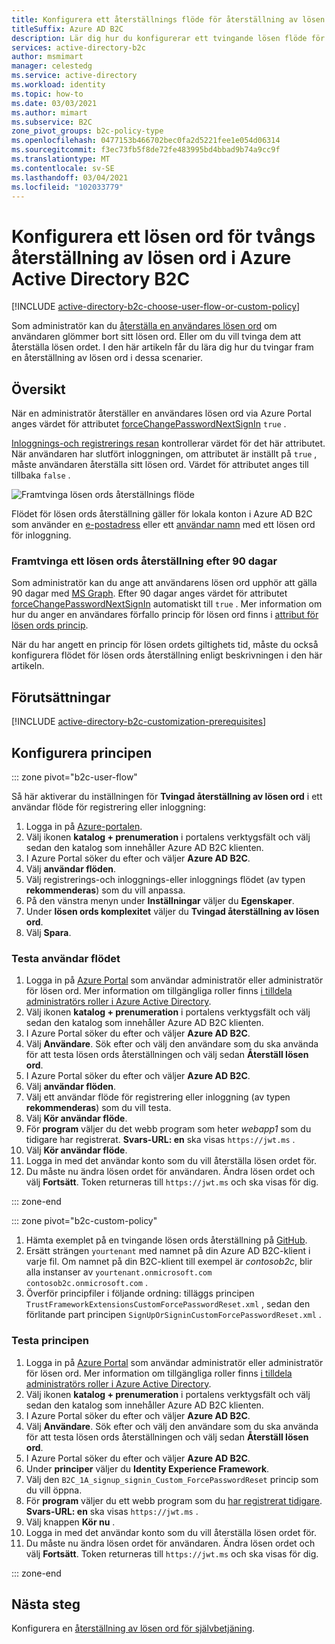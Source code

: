 ```yaml
---
title: Konfigurera ett återställnings flöde för återställning av lösen ord i Azure AD B2C
titleSuffix: Azure AD B2C
description: Lär dig hur du konfigurerar ett tvingande lösen flöde för återställning av lösen ord i Azure Active Directory B2C.
services: active-directory-b2c
author: msmimart
manager: celestedg
ms.service: active-directory
ms.workload: identity
ms.topic: how-to
ms.date: 03/03/2021
ms.author: mimart
ms.subservice: B2C
zone_pivot_groups: b2c-policy-type
ms.openlocfilehash: 0477153b466702bec0fa2d5221fee1e054d06314
ms.sourcegitcommit: f3ec73fb5f8de72fe483995bd4bbad9b74a9cc9f
ms.translationtype: MT
ms.contentlocale: sv-SE
ms.lasthandoff: 03/04/2021
ms.locfileid: "102033779"
---
```

# <a name="set-up-a-force-password-reset-flow-in-azure-active-directory-b2c"></a>Konfigurera ett lösen ord för tvångs återställning av lösen ord i Azure Active Directory B2C

[!INCLUDE [active-directory-b2c-choose-user-flow-or-custom-policy](../../includes/active-directory-b2c-choose-user-flow-or-custom-policy.md)]

Som administratör kan du [återställa en användares lösen ord](manage-users-portal.md#reset-a-users-password) om användaren glömmer bort sitt lösen ord. Eller om du vill tvinga dem att återställa lösen ordet. I den här artikeln får du lära dig hur du tvingar fram en återställning av lösen ord i dessa scenarier.

## <a name="overview"></a>Översikt

När en administratör återställer en användares lösen ord via Azure Portal anges värdet för attributet [forceChangePasswordNextSignIn](user-profile-attributes.md#password-profile-property) `true` .

[Inloggnings-och registrerings resan](add-sign-up-and-sign-in-policy.md) kontrollerar värdet för det här attributet. När användaren har slutfört inloggningen, om attributet är inställt på `true` , måste användaren återställa sitt lösen ord. Värdet för attributet anges till tillbaka `false` .

![Framtvinga lösen ords återställnings flöde](./media/force-password-reset/force-password-reset-flow.png)

Flödet för lösen ords återställning gäller för lokala konton i Azure AD B2C som använder en [e-postadress](identity-provider-local.md#email-sign-in) eller ett [användar namn](identity-provider-local.md#username-sign-in) med ett lösen ord för inloggning.

### <a name="force-a-password-reset-after-90-days"></a>Framtvinga ett lösen ords återställning efter 90 dagar

Som administratör kan du ange att användarens lösen ord upphör att gälla 90 dagar med [MS Graph](microsoft-graph-operations.md). Efter 90 dagar anges värdet för attributet [forceChangePasswordNextSignIn](user-profile-attributes.md#password-profile-property) automatiskt till `true` . Mer information om hur du anger en användares förfallo princip för lösen ord finns i [attribut för lösen ords princip](user-profile-attributes.md#password-policy-attribute).

När du har angett en princip för lösen ordets giltighets tid, måste du också konfigurera flödet för lösen ords återställning enligt beskrivningen i den här artikeln.  

## <a name="prerequisites"></a>Förutsättningar

[!INCLUDE [active-directory-b2c-customization-prerequisites](../../includes/active-directory-b2c-customization-prerequisites.md)]

## <a name="configure-your-policy"></a>Konfigurera principen

::: zone pivot="b2c-user-flow"

Så här aktiverar du inställningen för **Tvingad återställning av lösen ord** i ett användar flöde för registrering eller inloggning:

1. Logga in på [Azure-portalen](https://portal.azure.com).
1. Välj ikonen **katalog + prenumeration** i portalens verktygsfält och välj sedan den katalog som innehåller Azure AD B2C klienten.
1. I Azure Portal söker du efter och väljer **Azure AD B2C**.
1. Välj **användar flöden**.
1. Välj registrerings-och inloggnings-eller inloggnings flödet (av typen **rekommenderas**) som du vill anpassa.
1. På den vänstra menyn under **Inställningar** väljer du **Egenskaper**.
1. Under **lösen ords komplexitet** väljer du **Tvingad återställning av lösen ord**.
1. Välj **Spara**.

### <a name="test-the-user-flow"></a>Testa användar flödet

1. Logga in på [Azure Portal](https://portal.azure.com) som användar administratör eller administratör för lösen ord. Mer information om tillgängliga roller finns [i tilldela administratörs roller i Azure Active Directory](../active-directory/roles/permissions-reference.md#all-roles).
1. Välj ikonen **katalog + prenumeration** i portalens verktygsfält och välj sedan den katalog som innehåller Azure AD B2C klienten.
1. I Azure Portal söker du efter och väljer **Azure AD B2C**.
1. Välj **Användare**. Sök efter och välj den användare som du ska använda för att testa lösen ords återställningen och välj sedan **Återställ lösen ord**.
1. I Azure Portal söker du efter och väljer **Azure AD B2C**.
1. Välj **användar flöden**.
1. Välj ett användar flöde för registrering eller inloggning (av typen **rekommenderas**) som du vill testa.
1. Välj **Kör användar flöde**.
1. För **program** väljer du det webb program som heter *webapp1* som du tidigare har registrerat. **Svars-URL: en** ska visas `https://jwt.ms` .
1. Välj **Kör användar flöde**.
1. Logga in med det användar konto som du vill återställa lösen ordet för.
1. Du måste nu ändra lösen ordet för användaren. Ändra lösen ordet och välj **Fortsätt**. Token returneras till `https://jwt.ms` och ska visas för dig.

::: zone-end

::: zone pivot="b2c-custom-policy"

1. Hämta exemplet på en tvingande lösen ords återställning på [GitHub](https://github.com/azure-ad-b2c/samples/tree/master/policies/force-password-reset).
1. Ersätt strängen `yourtenant` med namnet på din Azure AD B2C-klient i varje fil. Om namnet på din B2C-klient till exempel är *contosob2c*, blir alla instanser av `yourtenant.onmicrosoft.com` `contosob2c.onmicrosoft.com` .
1. Överför principfiler i följande ordning: tilläggs principen `TrustFrameworkExtensionsCustomForcePasswordReset.xml` , sedan den förlitande part principen `SignUpOrSigninCustomForcePasswordReset.xml` .

### <a name="test-the-policy"></a>Testa principen

1. Logga in på [Azure Portal](https://portal.azure.com) som användar administratör eller administratör för lösen ord. Mer information om tillgängliga roller finns [i tilldela administratörs roller i Azure Active Directory](../active-directory/roles/permissions-reference.md#all-roles).
1. Välj ikonen **katalog + prenumeration** i portalens verktygsfält och välj sedan den katalog som innehåller Azure AD B2C klienten.
1. I Azure Portal söker du efter och väljer **Azure AD B2C**.
1. Välj **Användare**. Sök efter och välj den användare som du ska använda för att testa lösen ords återställningen och välj sedan **Återställ lösen ord**.
1. I Azure Portal söker du efter och väljer **Azure AD B2C**.
1. Under **principer** väljer du **Identity Experience Framework**.
1. Välj den `B2C_1A_signup_signin_Custom_ForcePasswordReset` princip som du vill öppna. 
1. För **program** väljer du ett webb program som du [har registrerat tidigare](troubleshoot-custom-policies.md#troubleshoot-the-runtime). **Svars-URL: en** ska visas `https://jwt.ms` .
1. Välj knappen **Kör nu** .
1. Logga in med det användar konto som du vill återställa lösen ordet för.
1. Du måste nu ändra lösen ordet för användaren. Ändra lösen ordet och välj **Fortsätt**. Token returneras till `https://jwt.ms` och ska visas för dig.

::: zone-end

## <a name="next-steps"></a>Nästa steg

Konfigurera en [återställning av lösen ord för självbetjäning](add-password-reset-policy.md).
